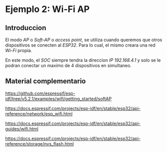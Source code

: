 # Ejemplo 2: Wi-Fi AP

## Introduccion

El modo _AP_ o _Soft-AP_ o _access point_, se utiliza cuando queremos que otros dispositivos se conecten al _ESP32_. Para lo cual, el mismo creara una red _Wi-Fi_ propia.

En este modo, el _SOC_ siempre tendra la direccion _IP 192.168.4.1_ y solo se le podran conectar un maximo de 4 dispositivos en simultaneo.

## Material complementario

https://github.com/espressif/esp-idf/tree/v5.2.1/examples/wifi/getting_started/softAP

https://docs.espressif.com/projects/esp-idf/en/stable/esp32/api-reference/network/esp_wifi.html

https://docs.espressif.com/projects/esp-idf/en/stable/esp32/api-guides/wifi.html

https://docs.espressif.com/projects/esp-idf/en/stable/esp32/api-reference/storage/nvs_flash.html
